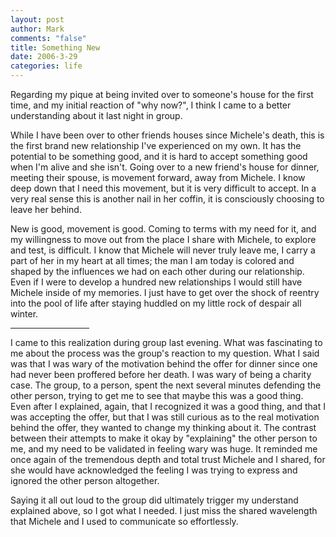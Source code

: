 ```yaml
--- 
layout: post
author: Mark
comments: "false"
title: Something New
date: 2006-3-29
categories: life
---
```

Regarding my pique at being invited over to someone's house for the first time, and my initial reaction of "why now?", I think I came to a better understanding about it last night in group.

While I have been over to other friends houses since Michele's death, this is the first brand new relationship I've experienced on my own. It has the potential to be something good, and it is hard to accept something good when I'm alive and she isn't. Going over to a new friend's house for dinner, meeting their spouse, is movement forward, away from Michele. I know deep down that I need this movement, but it is very difficult to accept. In a very real sense this is another nail in her coffin, it is consciously choosing to leave her behind.

New is good, movement is good. Coming to terms with my need for it, and my willingness to move out from the place I share with Michele, to explore and test, is difficult. I know that Michele will never truly leave me, I carry a part of her in my heart at all times; the man I am today is colored and shaped by the influences we had on each other during our relationship. Even if I were to develop a hundred new relationships I would still have Michele inside of my memories. I just have to get over the shock of reentry into the pool of life after staying huddled on my little rock of despair all winter.

<hr width="25%" />I came to this realization during group last evening. What was fascinating to me about the process was the group's reaction to my question. What I said was that I was wary of the motivation behind the offer for dinner since one had never been proffered before her death. I was wary of being a charity case. The group, to a person, spent the next several minutes defending the other person, trying to get me to see that maybe this was a good thing. Even after I explained, again, that I recognized it was a good thing, and that I was accepting the offer, but that I was still curious as to the real motivation behind the offer, they wanted to change my thinking about it. The contrast between their attempts to make it okay by "explaining" the other person to me, and my need to be validated in feeling wary was huge. It reminded me once again of the tremendous depth and total trust Michele and I shared, for she would have acknowledged the feeling I was trying to express and ignored the other person altogether.

Saying it all out loud to the group did ultimately trigger my understand explained above, so I got what I needed. I just miss the shared wavelength that Michele and I used to communicate so effortlessly.
